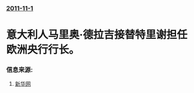 ### [2011-11-1](/news/2011/11/1/index.md)

##### 
# 意大利人马里奥·德拉吉接替特里谢担任欧洲央行行长。




### 信息来源:

1. [新华网](http://news.xinhuanet.com/world/2011-11/01/c_122223250.htm)
